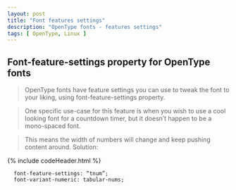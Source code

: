 ```yaml
---
layout: post
title: "Font features settings"
description: "OpenType fonts - features settings"
tags: [ OpenType, Linux ]
---
```



## Font-feature-settings property for OpenType fonts
>OpenType fonts have feature settings you can use to tweak the font to your liking, using font-feature-settings property.

>One specific use-case for this feature is when you wish to use a cool looking font for a countdown timer, but it doesn’t happen to be a mono-spaced font. 

>This means the width of numbers will change and keep pushing content around. Solution:

{% include codeHeader.html %}
```
  font-feature-settings: “tnum”;
  font-variant-numeric: tabular-nums;
```